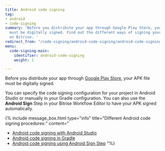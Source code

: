 ```yaml
---
title: Android code signing
tag:
- android
- code-signing
summary: 'Before you distribute your app through Google Play Store, your APK file
  must be digitally signed. Find out the different ways of signing your Android app
  on Bitrise. '
redirect_from: "/code-signing/android-code-signing/android-code-signing-procedures/"
menu:
  code-signing-main:
    identifier: android-code-signing
    weight: 1

---
```

Before you distribute your app through [Google Play Store](https://play.google.com/store/apps), your APK file must be digitally signed.

You can specify the code signing configuration for your project in Android Studio or manually in your Gradle configuration. You can also use the **Android Sign** Step in your Bitrise Workflow Editor to have your APK signed automatically.

{% include message_box.html type="info" title="Different Android code signing procedures:" content="

* [Android code signing with Android Studio](/code-signing/android-code-signing/android-code-signing-with-android-studio/)
* [Android code signing in Gradle](/code-signing/android-code-signing/android-code-signing-in-gradle/)
* [Android code signing using Android Sign Step](/code-signing/android-code-signing/android-code-signing-using-bitrise-sign-apk-step/)
  "%}